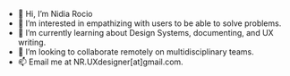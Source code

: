 - 👋 Hi, I’m Nidia Rocio 
- 👀 I’m interested in empathizing with users to be able to solve problems.
- 🌱 I’m currently learning about Design Systems, documenting, and UX writing.
- 💞️ I’m looking to collaborate remotely on multidisciplinary teams.
- 📫 Email me at NR.UXdesigner[at]gmail.com.
